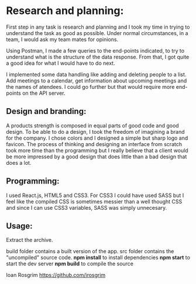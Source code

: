 # Research and planning:

First step in any task is research and planning and I took my time in trying to understand the task as good as possible. Under normal circumstances, in a team, I would ask my team mates for opinions.

Using Postman, I made a few queries to the end-points indicated, to try to understand what is the structure of the data response. From that, I got quite a good idea for what I would have to do next.

I implemented some data handling like adding and deleting people to a list. Add meetings to a calendar, get information about upcoming meetings and the names of atendees. I could go further but that would require more end-points on the API server.

## Design and branding:

A products strength is composed in equal parts of good code and good design.
To be able to do a design, I took the freedom of imagining a brand for the company. I chose colors and I designed a simple but sharp logo and favicon. The process of thinking and designing an interface from scratch took more time than the programming but I really believe that a client would be more impressed by a good design that does little than a bad design that does a lot.

## Programming:

I used React.js, HTML5 and CSS3. For CSS3 I could have used SASS but I feel like the compiled CSS is sometimes messier than a well thought CSS and since I can use CSS3 variables, SASS was simply unnecesary.

## Usage:

Extract the archive.

build folder contains a built version of the app.
src folder contains the "uncompiled" source code.
**npm install** to install dependencies
**npm start** to start the dev server
**npm build** to compile the source

Ioan Rosgrim
https://github.com/irosgrim
